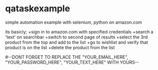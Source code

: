 # qataskexample

 simple automation example with selenium, python on amazon.com

 its basicly;
 +sign in to amazon.com with specified credentials
 +search a 'text' on searchbar
 +switch to second page of results
 +select the 3rd product from the top and add to the list
 +go to wishlist and verify that product is on the list
 +delete the product from the list

 #--DONT FORGET TO REPLACE THE "YOUR_EMAIL_HERE", "YOUR_PASSWORD_HERE", "YOUR_TEXT_HERE" WITH YOURS--
